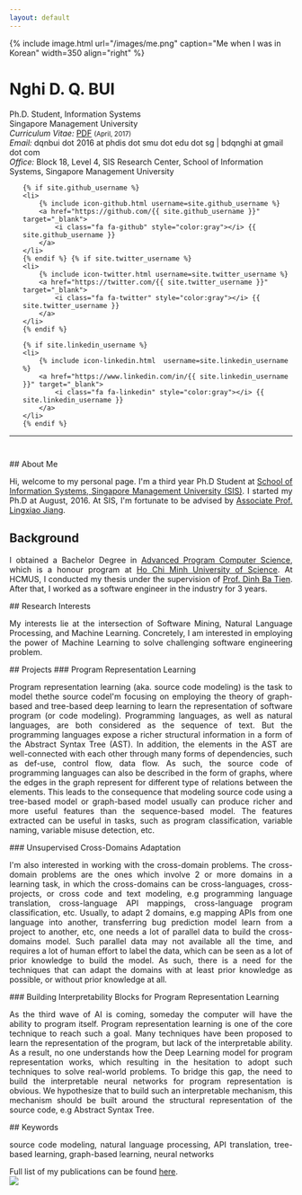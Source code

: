 ```yaml
---
layout: default
---
```


{% include image.html url="/images/me.png" caption="Me when I was in Korean" width=350 align="right" %}

# Nghi D. Q. BUI  

Ph.D. Student, Information Systems <br>
Singapore Management University <br>
<em>Curriculum Vitae: </em><a href="/files/CV_new.pdf" target="_blank">PDF</a>  <small>(April, 2017)</small> <br>
<em>Email: </em><a>dqnbui dot 2016 at phdis dot smu dot edu dot sg</a> | <a>bdqnghi at gmail dot com</a> <br>
<em>Office: </em>Block 18, Level 4, SIS Research Center, School of Information Systems, Singapore Management University<br>

<ul class="social-media-list">
    <!-- {% include icon-github.html username=site.github_username %} | {% include icon-linkedin.html username=site.linkedin_username %} | {% include icon-facebook.html username=site.facebook_username %} | {% include icon-twitter.html username=site.twitter_username %} -->

    {% if site.github_username %}
    <li>
        {% include icon-github.html username=site.github_username %}
        <a href="https://github.com/{{ site.github_username }}" target="_blank">
            <i class="fa fa-github" style="color:gray"></i> {{ site.github_username }}
        </a>
    </li>
    {% endif %} {% if site.twitter_username %}
    <li>
        {% include icon-twitter.html username=site.twitter_username %}
        <a href="https://twitter.com/{{ site.twitter_username }}" target="_blank">
            <i class="fa fa-twitter" style="color:gray"></i> {{ site.twitter_username }}
        </a>
    </li>
    {% endif %}

    {% if site.linkedin_username %}
    <li>
        {% include icon-linkedin.html  username=site.linkedin_username %}
        <a href="https://www.linkedin.com/in/{{ site.linkedin_username }}" target="_blank">
            <i class="fa fa-linkedin" style="color:gray"></i> {{ site.linkedin_username }}
        </a>
    </li>
    {% endif %}

   <!--  {% if site.google_scholar_id %}
    <li>
        <a href="https://scholar.google.com/citations?user={{ site.google_scholar_id }}">
            <i class="ai ai-google-scholar" style="color:gray"></i> {{ site.google_scholar_id }}
        </a>
    </li>
    {% endif %}  -->
</ul>

<hr >
<hr style="height:10pt; visibility:hidden;" />
## About Me
<p align="justify" >
Hi, welcome to my personal page. I'm a third year Ph.D Student at <a href="https://sis.smu.edu.sg/programmes/PhD/overview" target="_blank">School of Information Systems, Singapore Management University (SIS)</a>. I started my Ph.D at August, 2016. At SIS, I'm fortunate to be advised by <a href="http://www.mysmu.edu/faculty/lxjiang/" target="_blank">Associate Prof. Lingxiao Jiang</a>. </p>


## Background
<p align="justify" >
I obtained a Bachelor Degree in <a href="http://www.apcs.hcmus.edu.vn/Default.aspx?alias=www.apcs.hcmus.edu.vn/en" target="_blank">Advanced Program Computer Science</a>, which is a honour program at <a href="http://web.hcmus.edu.vn/en/index.php" target="_blank">Ho Chi Minh University of Science</a>. At HCMUS, I conducted my thesis under the supervision of <a href="https://dblp.org/pers/hd/d/Dinh:Tien_Ba">Prof. Dinh Ba Tien</a>. After that, I worked as a software engineer in the industry for 3 years.

</p>
## Research Interests
<p align="justify" >
My interests lie at the intersection of Software Mining, Natural Language Processing, and Machine Learning. Concretely, I am interested in employing the power of Machine Learning to solve challenging software engineering problem.
</p>
## Projects
### Program Representation Learning
<p align="justify" >
Program representation learning (aka. source code modeling) is the task to model thethe source codeI'm focusing on employing the theory of graph-based and tree-based deep learning to learn the representation of software program (or code modeling). Programming languages, as well as natural languages, are both considered as the sequence of text. But the programming languages expose a richer structural information in a form of the Abstract Syntax Tree (AST). In addition, the elements in the AST are well-connected with each other through many forms of dependencies, such as def-use, control flow, data flow. As such, the source code of programming languages can also be described in the form of graphs, where the edges in the graph represent for different type of relations between the elements. This leads to the consequence that modeling source code using a tree-based model or graph-based model usually can produce richer and more useful features than the sequence-based model. The features extracted can be useful in tasks, such as program classification, variable naming, variable misuse detection, etc.
</p>
### Unsupervised Cross-Domains Adaptation
<p align="justify" >
I'm also interested in working with the cross-domain problems. The cross-domain problems are the ones which involve 2 or more domains in a learning task, in which the cross-domains can be cross-languages, cross-projects, or cross code and text modeling, e.g programming language translation, cross-language API mappings, cross-language program classification, etc.  Usually, to adapt 2 domains, e.g mapping APIs from one language into another, transferring bug prediction model learn from a project to another, etc, one needs a lot of parallel data to build the cross-domains model. Such parallel data may not available all the time, and requires a lot of human effort to label the data, which can be seen as a lot of prior knowledge to build the model. As such, there is a need for the techniques that can adapt the domains with at least prior knowledge as possible, or without prior knowledge at all.
</p>
### Building Interpretability Blocks for Program Representation Learning
<p align="justify" >
As the third wave of AI is coming, someday the computer will have the ability to program itself. Program representation learning is one of the core technique to reach such a goal. Many techniques have been proposed to learn the representation of the program, but lack of the interpretable ability. As a result, no one understands how the Deep Learning model for program representation works, which resulting in the hesitation to adopt such techniques to solve real-world problems. To bridge this gap, the need to build the interpretable neural networks for program representation is obvious. We hypothesize that to build such an interpretable mechanism, this mechanism should be built around the structural representation of the source code, e.g Abstract Syntax Tree.
</p>
## Keywords
<p align="justify" >
source code modeling, natural language processing, API translation, tree-based learning, graph-based learning, neural networks
</p>


Full list of my publications can be found <a href="https://scholar.google.com.sg/citations?user=QwybxYsAAAAJ&hl=ens" target="_blank">here</a>.
<br>
<a href="https://clustrmaps.com/site/1ad1p" title="Visit tracker"><img src="//www.clustrmaps.com/map_v2.png?d=McQNhkf8Yz9_O9RxR6737fb3TmJs5kCW-Tm-aoQaocc&cl=ffffff"></a>
